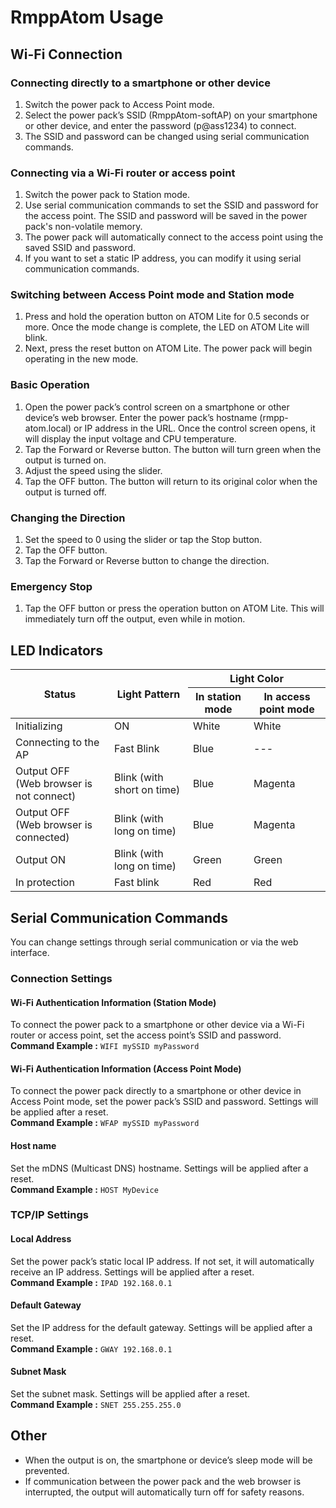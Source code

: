 # RmppAtom Usage

## Wi-Fi Connection

### Connecting directly to a smartphone or other device
 1. Switch the power pack to Access Point mode.
 1. Select the power pack’s SSID (RmppAtom-softAP) on your smartphone or other device, and enter the password (p@ass1234) to connect.
 1. The SSID and password can be changed using serial communication commands.
### Connecting via a Wi-Fi router or access point
 1. Switch the power pack to Station mode.
 1. Use serial communication commands to set the SSID and password for the access point. The SSID and password will be saved in the power pack's non-volatile memory.
 1. The power pack will automatically connect to the access point using the saved SSID and password.
 1. If you want to set a static IP address, you can modify it using serial communication commands.
### Switching between Access Point mode and Station mode
 1. Press and hold the operation button on ATOM Lite for 0.5 seconds or more. Once the mode change is complete, the LED on ATOM Lite will blink.
 1. Next, press the reset button on ATOM Lite. The power pack will begin operating in the new mode.

### Basic Operation
 1. Open the power pack’s control screen on a smartphone or other device’s web browser. Enter the power pack’s hostname (rmpp-atom.local) or IP address in the URL. Once the control screen opens, it will display the input voltage and CPU temperature.
 1. Tap the Forward or Reverse button. The button will turn green when the output is turned on.
 1. Adjust the speed using the slider.
 1. Tap the OFF button. The button will return to its original color when the output is turned off.
### Changing the Direction
 1. Set the speed to 0 using the slider or tap the Stop button.
 1. Tap the OFF button.
 1. Tap the Forward or Reverse button to change the direction.
### Emergency Stop
 1. Tap the OFF button or press the operation button on ATOM Lite. This will immediately turn off the output, even while in motion.

## LED Indicators

<table>
	<thead>
		<tr>
			<th rowspan="2">Status</th>
			<th rowspan="2">Light Pattern</th>
			<th colspan="2">Light Color</th>
		</tr><tr>
			<th>In station mode</th>
			<th>In access point mode</th>
		</tr>
	</thead>
	<tbody>
		<tr>
			<td>Initializing</td>
			<td>ON</td>
			<td>White</td>
			<td>White</td>
		</tr><tr>
			<td>Connecting to the AP</td>
			<td>Fast Blink</td>
			<td>Blue</td>
			<td>---</td>
		</tr><tr>
			<td>Output OFF<br/>(Web browser is not connect)</td>
			<td>Blink (with short on time)</td>
			<td>Blue</td>
			<td>Magenta</td>
		</tr><tr>
			<td>Output OFF<br/>(Web browser is connected)</td>
			<td>Blink (with long on time)</td>
			<td>Blue</td>
			<td>Magenta</td>
		</tr><tr>
			<td>Output ON</td>
			<td>Blink (with long on time)</td>
			<td>Green</td>
			<td>Green</td>
		</tr><tr>
			<td>In protection</td>
			<td>Fast blink</td>
			<td>Red</td>
			<td>Red</td>
		</tr>
	</tbody>
</table>

## Serial Communication Commands
 You can change settings through serial communication or via the web interface.

### Connection Settings

#### Wi-Fi Authentication Information (Station Mode)
 To connect the power pack to a smartphone or other device via a Wi-Fi router or access point, set the access point’s SSID and password.<br/>
 **Command Example :** `WIFI mySSID myPassword`

#### Wi-Fi Authentication Information (Access Point Mode)
 To connect the power pack directly to a smartphone or other device in Access Point mode, set the power pack’s SSID and password. Settings will be applied after a reset.<br/>
 **Command Example :** `WFAP mySSID myPassword`

#### Host name
 Set the mDNS (Multicast DNS) hostname. Settings will be applied after a reset.<br/>
 **Command Example :** `HOST MyDevice`

### TCP/IP Settings

#### Local Address
 Set the power pack’s static local IP address. If not set, it will automatically receive an IP address. Settings will be applied after a reset.<br/>
 **Command Example :** `IPAD 192.168.0.1`

#### Default Gateway
 Set the IP address for the default gateway. Settings will be applied after a reset.<br/>
 **Command Example :** `GWAY 192.168.0.1`

#### Subnet Mask
 Set the subnet mask. Settings will be applied after a reset.<br/>
 **Command Example :** `SNET 255.255.255.0`

## Other
 - When the output is on, the smartphone or device’s sleep mode will be prevented.
 - If communication between the power pack and the web browser is interrupted, the output will automatically turn off for safety reasons.
